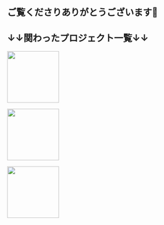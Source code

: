 ## ご覧くださりありがとうございます🌟

<h2>↓↓関わったプロジェクト一覧↓↓</h2>
<!--
<p align="left">
  <a href="https://github.com/2230217aya/Syskai-AnonyBoard"><img src="https://github-readme-stats.vercel.app/api/pin/?username=2230217aya&repo=Syskai-AnonyBoard&theme=vue" height="120px"></a>
</p>
-->
<p align="left">
  <a href="https://github.com/tapipipipi/Cacalia"><img src="https://github-readme-stats.vercel.app/api/pin/?username=tapipipipi&repo=Cacalia&theme=vue" height="120px"></a>
</p>
<p align="left">
  <a href="https://github.com/noonyuu/fontain_of_words"><img src="https://github-readme-stats.vercel.app/api/pin/?username=noonyuu&repo=fontain_of_words&theme=vue" height="120px"></a>
</p>
<p align="left">
  <a href="https://github.com/mod0dethink/UniVivid"><img src="https://github-readme-stats.vercel.app/api/pin/?username=mod0dethink&repo=UniVivid&theme=vue" height="120px"></a>
</p>
